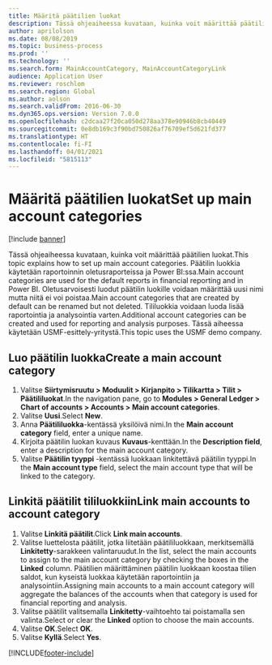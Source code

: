 ```yaml
---
title: Määritä päätilien luokat
description: Tässä ohjeaiheessa kuvataan, kuinka voit määrittää päätilien luokat Dynamics 365 Financessa.
author: aprilolson
ms.date: 08/08/2019
ms.topic: business-process
ms.prod: ''
ms.technology: ''
ms.search.form: MainAccountCategory, MainAccountCategoryLink
audience: Application User
ms.reviewer: roschlom
ms.search.region: Global
ms.author: aolson
ms.search.validFrom: 2016-06-30
ms.dyn365.ops.version: Version 7.0.0
ms.openlocfilehash: c2dcaa27f20ca050d278aa378e90946b8cb40449
ms.sourcegitcommit: 0e8db169c3f90bd750826af76709ef5d621fd377
ms.translationtype: HT
ms.contentlocale: fi-FI
ms.lasthandoff: 04/01/2021
ms.locfileid: "5815113"
---
```

# <a name="set-up-main-account-categories"></a><span data-ttu-id="046c3-103">Määritä päätilien luokat</span><span class="sxs-lookup"><span data-stu-id="046c3-103">Set up main account categories</span></span>

[!include [banner](../../includes/banner.md)]

<span data-ttu-id="046c3-104">Tässä ohjeaiheessa kuvataan, kuinka voit määrittää päätilien luokat.</span><span class="sxs-lookup"><span data-stu-id="046c3-104">This topic explains how to set up main account categories.</span></span> <span data-ttu-id="046c3-105">Päätilin luokkia käytetään raportoinnin oletusraporteissa ja Power BI:ssa.</span><span class="sxs-lookup"><span data-stu-id="046c3-105">Main account categories are used for the default reports in financial reporting and in Power BI.</span></span> <span data-ttu-id="046c3-106">Oletusarvoisesti luodut päätilin luokille voidaan määrittää uusi nimi mutta niitä ei voi poistaa.</span><span class="sxs-lookup"><span data-stu-id="046c3-106">Main account categories that are created by default can be renamed but not deleted.</span></span> <span data-ttu-id="046c3-107">Tililuokkia voidaan luoda lisää raportointia ja analysointia varten.</span><span class="sxs-lookup"><span data-stu-id="046c3-107">Additional account categories can be created and used for reporting and analysis purposes.</span></span> <span data-ttu-id="046c3-108">Tässä aiheessa käytetään USMF-esittely-yritystä.</span><span class="sxs-lookup"><span data-stu-id="046c3-108">This topic uses the USMF demo company.</span></span>

## <a name="create-a-main-account-category"></a><span data-ttu-id="046c3-109">Luo päätilin luokka</span><span class="sxs-lookup"><span data-stu-id="046c3-109">Create a main account category</span></span>
1. <span data-ttu-id="046c3-110">Valitse **Siirtymisruutu > Moduulit > Kirjanpito > Tilikartta > Tilit > Päätililuokat**.</span><span class="sxs-lookup"><span data-stu-id="046c3-110">In the navigation pane, go to **Modules > General Ledger > Chart of accounts > Accounts > Main account categories**.</span></span>
2. <span data-ttu-id="046c3-111">Valitse **Uusi**.</span><span class="sxs-lookup"><span data-stu-id="046c3-111">Select **New**.</span></span>
3. <span data-ttu-id="046c3-112">Anna **Päätililuokka**-kentässä yksilöivä nimi.</span><span class="sxs-lookup"><span data-stu-id="046c3-112">In the **Main account category** field, enter a unique name.</span></span>
4. <span data-ttu-id="046c3-113">Kirjoita päätilin luokan kuvaus **Kuvaus**-kenttään.</span><span class="sxs-lookup"><span data-stu-id="046c3-113">In the **Description field**, enter a description for the main account category.</span></span>
5. <span data-ttu-id="046c3-114">Valitse **Päätilin tyyppi** -kentässä luokkaan linkitettävä päätilin tyyppi.</span><span class="sxs-lookup"><span data-stu-id="046c3-114">In the **Main account type** field, select the main account type that will be linked to the category.</span></span>

## <a name="link-main-accounts-to-account-category"></a><span data-ttu-id="046c3-115">Linkitä päätilit tililuokkiin</span><span class="sxs-lookup"><span data-stu-id="046c3-115">Link main accounts to account category</span></span>
1. <span data-ttu-id="046c3-116">Valitse **Linkitä päätilit**.</span><span class="sxs-lookup"><span data-stu-id="046c3-116">Click **Link main accounts**.</span></span>
2. <span data-ttu-id="046c3-117">Valitse luettelosta päätilit, jotka liitetään päätililuokkaan, merkitsemällä **Linkitetty**-sarakkeen valintaruudut.</span><span class="sxs-lookup"><span data-stu-id="046c3-117">In the list, select the main accounts to assign to the main account category by checking the boxes in the **Linked** column.</span></span> <span data-ttu-id="046c3-118">Päätilien määrittäminen päätilin luokkaan koostaa tilien saldot, kun kyseistä luokkaa käytetään raportointiin ja analysointiin.</span><span class="sxs-lookup"><span data-stu-id="046c3-118">Assigning main accounts to a main account category will aggregate the balances of the accounts when that category is used for financial reporting and analysis.</span></span>  
3. <span data-ttu-id="046c3-119">Valitse päätilit valitsemalla **Linkitetty**-vaihtoehto tai poistamalla sen valinta.</span><span class="sxs-lookup"><span data-stu-id="046c3-119">Select or clear the **Linked** option to choose the main accounts.</span></span>
4. <span data-ttu-id="046c3-120">Valitse **OK**.</span><span class="sxs-lookup"><span data-stu-id="046c3-120">Select **OK**.</span></span>
5. <span data-ttu-id="046c3-121">Valitse **Kyllä**.</span><span class="sxs-lookup"><span data-stu-id="046c3-121">Select **Yes**.</span></span>


[!INCLUDE[footer-include](../../../includes/footer-banner.md)]